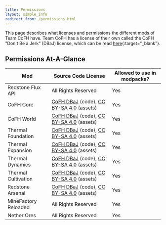```yaml
---
title: Permissions
layout: simple_info
redirect_from: /permissions.html
---
```


This page describes what licenses and permissions the different mods of Team
CoFH have. Team CoFH has a license of their own called the CoFH "Don't Be a
Jerk" (DBaJ) license, which can be read
[here](https://github.com/CoFH/CoFHCore/blob/master/README.md){:target="_blank"}.


Permissions At-A-Glance
-----------------------

<div class="uk-overflow-container">
    <table class="uk-table uk-table-striped">
        <thead>
            <tr>
                <th>Mod</th>
                <th>Source Code License</th>
                <th>Allowed to use in modpacks?</th>
            </tr>
        </thead>
        <tbody>
            <tr>
                <td>Redstone Flux API</td>
                <td>All Rights Reserved</td>
                <td>Yes</td>
            </tr>
            <tr>
                <td>CoFH Core</td>
                <td><a href="https://github.com/CoFH/CoFHCore/blob/master/README.md" target="_blank">CoFH DBaJ</a> (code), <a href="https://creativecommons.org/licenses/by-sa/4.0/" target="_blank">CC BY-SA 4.0</a> (assets)</td>
                <td>Yes</td>
            </tr>
            <tr>
                <td>CoFH World</td>
                <td><a href="https://github.com/CoFH/CoFHWorld/blob/master/README.md" target="_blank">CoFH DBaJ</a> (code), <a href="https://creativecommons.org/licenses/by-sa/4.0/" target="_blank">CC BY-SA 4.0</a> (assets)</td>
                <td>Yes</td>
            </tr>
            <tr>
                <td>Thermal Foundation</td>
                <td><a href="https://github.com/CoFH/ThermalFoundation/blob/master/README.md" target="_blank">CoFH DBaJ</a> (code), <a href="https://creativecommons.org/licenses/by-sa/4.0/" target="_blank">CC BY-SA 4.0</a> (assets)</td>
                <td>Yes</td>
            </tr>
            <tr>
                <td>Thermal Expansion</td>
                <td><a href="https://github.com/CoFH/ThermalExpansion/blob/master/README.md" target="_blank">CoFH DBaJ</a> (code), <a href="https://creativecommons.org/licenses/by-sa/4.0/" target="_blank">CC BY-SA 4.0</a> (assets)</td>
                <td>Yes</td>
            </tr>
            <tr>
                <td>Thermal Dynamics</td>
                <td><a href="https://github.com/CoFH/ThermalDynamics/blob/master/README.md" target="_blank">CoFH DBaJ</a> (code), <a href="https://creativecommons.org/licenses/by-sa/4.0/" target="_blank">CC BY-SA 4.0</a> (assets)</td>
                <td>Yes</td>
            </tr>
            <tr>
                <td>Thermal Cultivation</td>
                <td><a href="https://github.com/CoFH/ThermalCultivation/blob/master/README.md" target="_blank">CoFH DBaJ</a> (code), <a href="https://creativecommons.org/licenses/by-sa/4.0/" target="_blank">CC BY-SA 4.0</a> (assets)</td>
                <td>Yes</td>
            </tr>
            <tr>
                <td>Redstone Arsenal</td>
                <td><a href="https://github.com/CoFH/RedstoneArsenal/blob/master/README.md" target="_blank">CoFH DBaJ</a> (code), <a href="https://creativecommons.org/licenses/by-sa/4.0/" target="_blank">CC BY-SA 4.0</a> (assets)</td>
                <td>Yes</td>
            </tr>
            <tr>
                <td>MineFactory Reloaded</td>
                <td>All Rights Reserved</td>
                <td>Yes</td>
            </tr>
            <tr>
                <td>Nether Ores</td>
                <td>All Rights Reserved</td>
                <td>Yes</td>
            </tr>
        </tbody>
    </table>
</div>
